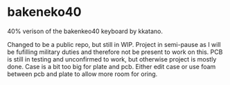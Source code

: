# bakeneko40
40% verison of the bakenkeo40 keyboard by kkatano. 

Changed to be a public repo, but still in WIP. Project in semi-pause as I will be fufilling military duties and therefore not be present to work on this.
PCB is still in testing and unconfirmed to work, but otherwise project is mostly done.
Case is a bit too big for plate and pcb. Either edit case or use foam between pcb and plate to allow more room for oring.
